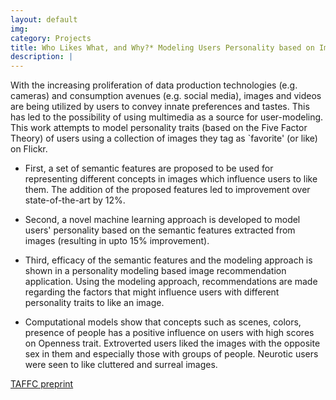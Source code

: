 ```yaml
---
layout: default
img: 
category: Projects
title: Who Likes What, and Why?* Modeling Users Personality based on Image Likes
description: |
---
```

With the increasing proliferation of data production technologies (e.g. cameras) and consumption avenues (e.g. social media), images and videos are being utilized by users to convey innate preferences and tastes. This has led to the possibility of using multimedia as a source for user-modeling. This work attempts to model personality traits (based on the Five Factor Theory) of users using a collection of images they tag as `favorite' (or like) on Flickr.    

  * First, a set of semantic features are proposed to be used for representing different concepts in images which influence users to like them. The addition of the proposed features led to improvement over state-of-the-art by 12%.   
  
  * Second, a novel machine learning approach is developed to model users' personality based on the semantic features extracted from images (resulting in upto 15% improvement).     

  * Third, efficacy of the semantic features and the modeling approach is shown in a personality modeling based image recommendation application. Using the modeling approach, recommendations are made regarding the factors that might influence users with different personality traits to like an image.    
 
  * Computational models show that concepts such as scenes, colors, presence of people has a positive influence on users with high scores on Openness trait. Extroverted users liked the images with the opposite sex in them and especially those with groups of people. Neurotic users were seen to like cluttered  and surreal images. 
  
[TAFFC preprint](https://www.dropbox.com/s/nk1eunrmiqv8t9t/R2.pdf?dl=1)
